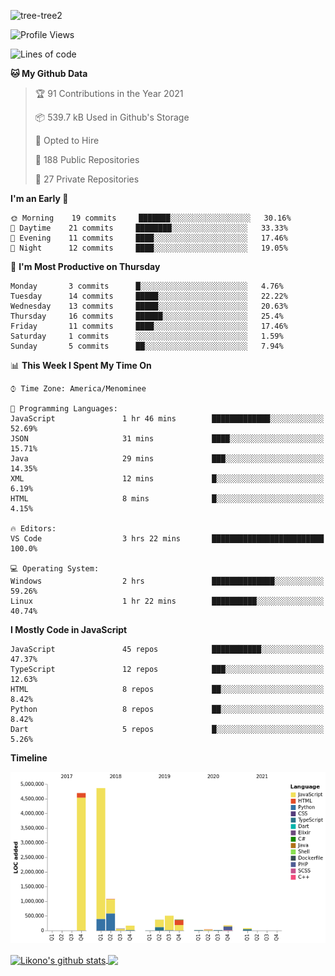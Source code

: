 ![tree-tree2](https://user-images.githubusercontent.com/15727947/99866266-688a6380-2b75-11eb-958b-273006b198d8.jpg)


<!--START_SECTION:waka-->
![Profile Views](http://img.shields.io/badge/Profile%20Views-0-blue)

![Lines of code](https://img.shields.io/badge/From%20Hello%20World%20I%27ve%20Written-12.4%20million%20lines%20of%20code-blue)

**🐱 My Github Data** 

> 🏆 91 Contributions in the Year 2021
 > 
> 📦 539.7 kB Used in Github's Storage 
 > 
> 💼 Opted to Hire
 > 
> 📜 188 Public Repositories 
 > 
> 🔑 27 Private Repositories  
 > 
**I'm an Early 🐤** 

```text
🌞 Morning    19 commits     ███████░░░░░░░░░░░░░░░░░░   30.16% 
🌆 Daytime    21 commits     ████████░░░░░░░░░░░░░░░░░   33.33% 
🌃 Evening    11 commits     ████░░░░░░░░░░░░░░░░░░░░░   17.46% 
🌙 Night      12 commits     ████░░░░░░░░░░░░░░░░░░░░░   19.05%

```
📅 **I'm Most Productive on Thursday** 

```text
Monday       3 commits      █░░░░░░░░░░░░░░░░░░░░░░░░   4.76% 
Tuesday      14 commits     █████░░░░░░░░░░░░░░░░░░░░   22.22% 
Wednesday    13 commits     █████░░░░░░░░░░░░░░░░░░░░   20.63% 
Thursday     16 commits     ██████░░░░░░░░░░░░░░░░░░░   25.4% 
Friday       11 commits     ████░░░░░░░░░░░░░░░░░░░░░   17.46% 
Saturday     1 commits      ░░░░░░░░░░░░░░░░░░░░░░░░░   1.59% 
Sunday       5 commits      ██░░░░░░░░░░░░░░░░░░░░░░░   7.94%

```


📊 **This Week I Spent My Time On** 

```text
⌚︎ Time Zone: America/Menominee

💬 Programming Languages: 
JavaScript               1 hr 46 mins        █████████████░░░░░░░░░░░░   52.69% 
JSON                     31 mins             ████░░░░░░░░░░░░░░░░░░░░░   15.71% 
Java                     29 mins             ███░░░░░░░░░░░░░░░░░░░░░░   14.35% 
XML                      12 mins             █░░░░░░░░░░░░░░░░░░░░░░░░   6.19% 
HTML                     8 mins              █░░░░░░░░░░░░░░░░░░░░░░░░   4.15%

🔥 Editors: 
VS Code                  3 hrs 22 mins       █████████████████████████   100.0%

💻 Operating System: 
Windows                  2 hrs               ██████████████░░░░░░░░░░░   59.26% 
Linux                    1 hr 22 mins        ██████████░░░░░░░░░░░░░░░   40.74%

```

**I Mostly Code in JavaScript** 

```text
JavaScript               45 repos            ███████████░░░░░░░░░░░░░░   47.37% 
TypeScript               12 repos            ███░░░░░░░░░░░░░░░░░░░░░░   12.63% 
HTML                     8 repos             ██░░░░░░░░░░░░░░░░░░░░░░░   8.42% 
Python                   8 repos             ██░░░░░░░░░░░░░░░░░░░░░░░   8.42% 
Dart                     5 repos             █░░░░░░░░░░░░░░░░░░░░░░░░   5.26%

```


**Timeline**

![Chart not found](https://raw.githubusercontent.com/ianlikono/ianlikono/main/charts/bar_graph.png) 


<!--END_SECTION:waka-->


<a href="https://github.com/ianlikono">
  <img align="center" src="https://github-readme-stats.anuraghazra1.vercel.app/api?username=ianlikono&show_icons=true&include_all_commits=true&theme=material-palenight" alt="Likono's github stats" />
</a>
<a href="https://github.com/ianlikono">
  <img align="center" src="https://github-readme-stats.anuraghazra1.vercel.app/api/top-langs/?username=ianlikono&layout=compact&theme=material-palenight" />
</a>

